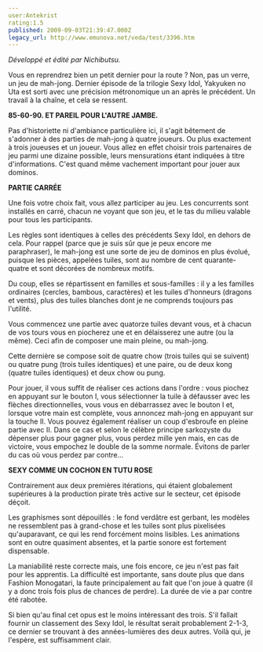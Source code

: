 ```yaml
---
user:Antekrist
rating:1.5
published: 2009-09-03T21:39:47.000Z
legacy_url: http://www.emunova.net/veda/test/3396.htm
---
```

_Développé et édité par Nichibutsu._  

  

Vous en reprendrez bien un petit dernier pour la route ? Non, pas un verre, un jeu de mah-jong. Dernier épisode de la trilogie Sexy Idol, Yakyuken no Uta est sorti avec une précision métronomique un an après le précédent. Un travail à la chaîne, et cela se ressent.  

  

**85-60-90\. ET PAREIL POUR L'AUTRE JAMBE.**  

Pas d'historiette ni d'ambiance particulière ici, il s'agit bêtement de s'adonner à des parties de mah-jong à quatre joueurs. Ou plus exactement à trois joueuses et un joueur. Vous allez en effet choisir trois partenaires de jeu parmi une dizaine possible, leurs mensurations étant indiquées à titre d'informations. C'est quand même vachement important pour jouer aux dominos.  

  

**PARTIE CARRÉE**  

Une fois votre choix fait, vous allez participer au jeu. Les concurrents sont installés en carré, chacun ne voyant que son jeu, et le tas du milieu valable pour tous les participants.  

Les règles sont identiques à celles des précédents Sexy Idol, en dehors de cela. Pour rappel (parce que je suis sûr que je peux encore me paraphraser), le mah-jong est une sorte de jeu de dominos en plus évolué, puisque les pièces, appelées tuiles, sont au nombre de cent quarante-quatre et sont décorées de nombreux motifs.  

Du coup, elles se répartissent en familles et sous-familles : il y a les familles ordinaires (cercles, bambous, caractères) et les tuiles d'honneurs (dragons et vents), plus des tuiles blanches dont je ne comprends toujours pas l'utilité.  

Vous commencez une partie avec quatorze tuiles devant vous, et à chacun de vos tours vous en piocherez une et en délaisserez une autre (ou la même). Ceci afin de composer une main pleine, ou mah-jong.  

Cette dernière se compose soit de quatre chow (trois tuiles qui se suivent) ou quatre pung (trois tuiles identiques) et une paire, ou de deux kong (quatre tuiles identiques) et deux chow ou pung.  

Pour jouer, il vous suffit de réaliser ces actions dans l'ordre : vous piochez en appuyant sur le bouton I, vous sélectionner la tuile à défausser avec les flèches directionnelles, vous vous en débarrassez avec le bouton I et, lorsque votre main est complète, vous annoncez mah-jong en appuyant sur la touche II. Vous pouvez également réaliser un coup d'esbroufe en pleine partie avec II. Dans ce cas et selon le célèbre principe sarkozyste du dépenser plus pour gagner plus, vous perdez mille yen mais, en cas de victoire, vous empochez le double de la somme normale. Évitons de parler du cas où vous perdez par contre...  

  

**SEXY COMME UN COCHON EN TUTU ROSE**  

Contrairement aux deux premières itérations, qui étaient globalement supérieures à la production pirate très active sur le secteur, cet épisode déçoit.  

Les graphismes sont dépouillés : le fond verdâtre est gerbant, les modèles ne ressemblent pas à grand-chose et les tuiles sont plus pixelisées qu'auparavant, ce qui les rend forcément moins lisibles. Les animations sont en outre quasiment absentes, et la partie sonore est fortement dispensable.  

La maniabilité reste correcte mais, une fois encore, ce jeu n'est pas fait pour les apprentis. La difficulté est importante, sans doute plus que dans Fashion Monogatari, la faute principalement au fait que l'on joue à quatre (il y a donc trois fois plus de chances de perdre). La durée de vie a par contre été rabotée.  

Si bien qu'au final cet opus est le moins intéressant des trois. S'il fallait fournir un classement des Sexy Idol, le résultat serait probablement 2-1-3, ce dernier se trouvant à des années-lumières des deux autres. Voilà qui, je l'espère, est suffisamment clair.